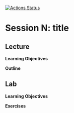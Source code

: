 <!-- badges: start -->
[![Actions Status](https://github.com/waldronbios2/session10/workflows/build/badge.svg)](https://github.com/waldronbios2/templatesession/actions)
<!-- badges: end -->

# Session N: title

## Lecture

**Learning Objectives**

**Outline**

## Lab

**Learning Objectives**

**Exercises**

